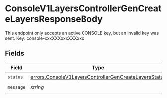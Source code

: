 # ConsoleV1LayersControllerGenCreateLayersResponseBody

This endpoint only accepts an active CONSOLE key, but an invalid key was sent. Key: console-xxxXXXxxxXXXxxx


## Fields

| Field                                                                                                                          | Type                                                                                                                           | Required                                                                                                                       | Description                                                                                                                    |
| ------------------------------------------------------------------------------------------------------------------------------ | ------------------------------------------------------------------------------------------------------------------------------ | ------------------------------------------------------------------------------------------------------------------------------ | ------------------------------------------------------------------------------------------------------------------------------ |
| `status`                                                                                                                       | [errors.ConsoleV1LayersControllerGenCreateLayersStatus](../../models/errors/consolev1layerscontrollergencreatelayersstatus.md) | :heavy_check_mark:                                                                                                             | N/A                                                                                                                            |
| `message`                                                                                                                      | *string*                                                                                                                       | :heavy_check_mark:                                                                                                             | N/A                                                                                                                            |